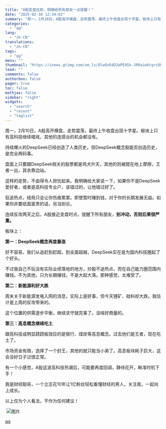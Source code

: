 ```yaml
---
title: "A股变盘在即，明确给所有朋友一点提醒！"
date: "2025-02-10 12:34:02"
summary: "周一，2月10日，A股高开横盘，走势震荡，最终上午收盘出现十字星。板块上只有高科技继续唱戏，其他的连..."
categories:
  - "qq"
lang:
  - "zh-CN"
translations:
  - "zh-CN"
tags:
  - "qq"
menu: ""
thumbnail: "https://inews.gtimg.com/om_ls/OlwQvEdD3aPE4Sk-JR0aiwbtqrcOP4EP30gJfeXoZVtckAA_640360/0"
lead: ""
comments: false
authorbox: false
pager: true
toc: false
mathjax: false
sidebar: "right"
widgets:
  - "search"
  - "recent"
  - "taglist"
---
```


周一，2月10日，A股高开横盘，走势震荡，最终上午收盘出现十字星。板块上只有高科技继续唱戏，其他的连搭台的机会都没有。

持续爆火的DeepSeek已经创造了人类历史，但DeepSeek概念股能否创造历史，是完全两码事。

盘面上只要跟DeepSeek相关的股票都是鸡犬升天，其他的则被摁在地上摩擦，王者一出，其余靠边站。

这样的走势，不由得令人担忧起来。我明确给大家说一下，如果你不是DeepSeek爱好者，或者是高科技专业户，该错过的，让他错过好了。

狂追热点，结局只会让你伤痕累累。即使暂时赚到钱，对于你的长期发展无益。如果你非要纸面富贵的话，另当别论。

连续反攻两天之后，A股接近变盘时点，提醒下所有朋友，**别冲动，否则后果很严重。**

板块上：

**第一：DeepSeek概念再度暴涨**

好不容易，我们从追赶到赶超，到全面超越，DeepSeek实在是为国内科技圈起了个好头。

不过我自己不玩没有实际业绩落地的地方，炒股不追热点，而在自己能力圈范围内赚钱。不为其他，只为长期赚钱，不是大起大落。那种感觉，太难受了。

**第二：新能源利好大跌**

周末关于新能源发电入网的消息，实际上是好事，但今天锂矿、硅料却大跌。我估计是上周的反攻带来的。

这个位置的供需逐步平衡，继续坚守就完事了。没啥好商量的。

**第三：高息概念继续吃土**

跟高科技成明显跷跷板效应的是银行、煤炭等高息概念。过去他们是王者，现在吃土了。

市场资金有限，选择了一个封王，其他的就只能当小弟了。高息板块耗子巨大，这会没好日子过很正常。

有一个小感觉，A股这波高科技热潮后，可能要再度回调，静待花开，瞅准时机下手！

我是财经聪哥，一个立志花10年让1亿粉丝轻松看懂财经的男人，关注我，一起向上成长。

以上仅为个人看法，不作为任何建议！

 ![图片](https://inews.gtimg.com/om_bt/OsNjwsawsWr4Tll57JNiVpXZOXxoodhI9o1wAJf3pb-sEAA/641)

[qq](https://new.qq.com/rain/a/20250210A03PM400)
